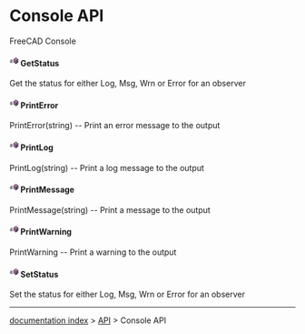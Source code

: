 # Console API

FreeCAD Console




#### <img src="images/type_method.svg" style="width:16px;"> GetStatus

Get the status for either Log, Msg, Wrn or Error for an observer



#### <img src="images/type_method.svg" style="width:16px;"> PrintError

PrintError(string) -- Print an error message to the output



#### <img src="images/type_method.svg" style="width:16px;"> PrintLog

PrintLog(string) -- Print a log message to the output



#### <img src="images/type_method.svg" style="width:16px;"> PrintMessage

PrintMessage(string) -- Print a message to the output



#### <img src="images/type_method.svg" style="width:16px;"> PrintWarning

PrintWarning -- Print a warning to the output



#### <img src="images/type_method.svg" style="width:16px;"> SetStatus

Set the status for either Log, Msg, Wrn or Error for an observer







---
[documentation index](../README.md) > [API](Category_API.md) > Console API
